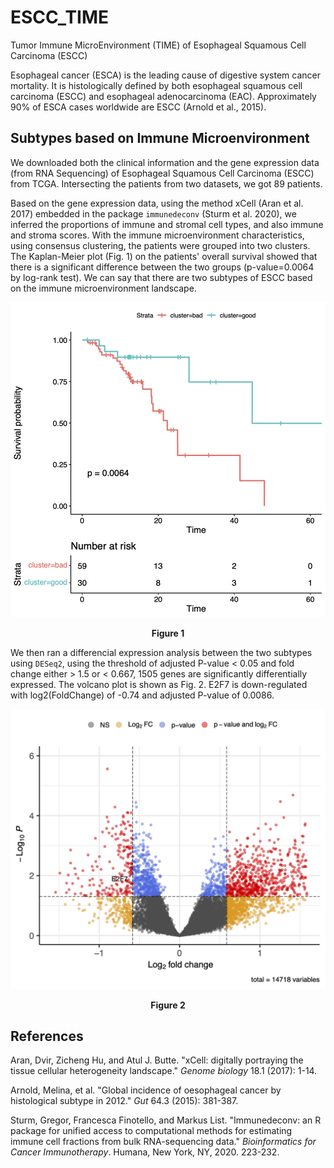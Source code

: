 # ESCC_TIME
Tumor Immune MicroEnvironment (TIME) of Esophageal Squamous Cell Carcinoma (ESCC)

Esophageal cancer (ESCA) is the leading cause of digestive system cancer mortality. It is histologically defined by both esophageal squamous cell carcinoma (ESCC) and esophageal adenocarcinoma (EAC). Approximately 90% of ESCA cases worldwide are ESCC (Arnold et al., 2015).

## Subtypes based on Immune Microenvironment

We downloaded both the clinical information and the gene expression data (from RNA Sequencing) of Esophageal Squamous Cell Carcinoma (ESCC) from TCGA. Intersecting the patients from two datasets, we got 89 patients.

Based on the gene expression data, using the method xCell (Aran et al. 2017) embedded in the package `immunedeconv` (Sturm et al. 2020), we inferred the proportions of immune and stromal cell types, and also immune and stroma scores. With the immune microenvironment characteristics, using consensus clustering, the patients were grouped into two clusters. The Kaplan-Meier plot (Fig. 1) on the patients' overall survival showed that there is a significant difference between the two groups (p-value=0.0064 by log-rank test). We can say that there are two subtypes of ESCC based on the immune microenvironment landscape.

![Figure 1](output/tcga_escc_best_clustering_based_on_xcell/survival_curve_between_2_clusters.png)

<center><b>Figure 1</b></center>

We then ran a differencial expression analysis between the two subtypes using `DESeq2`, using the threshold of adjusted P-value < 0.05 and fold change either > 1.5 or < 0.667, 1505 genes are significantly differentially expressed. The volcano plot is shown as Fig. 2. E2F7 is down-regulated with log2(FoldChange) of -0.74 and adjusted P-value of 0.0086.

![image](output/tcga_escc_DEA/volcano_plot.png)

<center><b>Figure 2</b></center>

## References

Aran, Dvir, Zicheng Hu, and Atul J. Butte. "xCell: digitally portraying the tissue cellular heterogeneity landscape." *Genome biology* 18.1 (2017): 1-14.

Arnold, Melina, et al. "Global incidence of oesophageal cancer by histological subtype in 2012." *Gut* 64.3 (2015): 381-387.

Sturm, Gregor, Francesca Finotello, and Markus List. "Immunedeconv: an R package for unified access to computational methods for estimating immune cell fractions from bulk RNA-sequencing data." *Bioinformatics for Cancer Immunotherapy*. Humana, New York, NY, 2020. 223-232.
